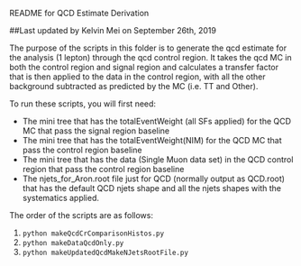 README for QCD Estimate Derivation

##Last updated by Kelvin Mei on September 26th, 2019

The purpose of the scripts in this folder is to generate the qcd estimate for the analysis (1 lepton) through the qcd control region. It takes the qcd MC in both the control region and signal region and calculates a transfer factor that is then applied to the data in the control region, with all the other background subtracted as predicted by the MC (i.e. TT and Other).

To run these scripts, you will first need:

* The mini tree that has the totalEventWeight (all SFs applied) for the QCD MC that pass the signal region baseline
* The mini tree that has the totalEventWeight(NIM) for the QCD MC that pass the control region baseline
* The mini tree that has the data (Single Muon data set) in the QCD control region that pass the control region baseline
* The njets\_for\_Aron.root file just for QCD (normally output as QCD.root) that has the default QCD njets shape and all the njets shapes with the systematics applied.

The order of the scripts are as follows:

1. `python makeQcdCrComparisonHistos.py`
2. `python makeDataQcdOnly.py`
3. `python makeUpdatedQcdMakeNJetsRootFile.py`
